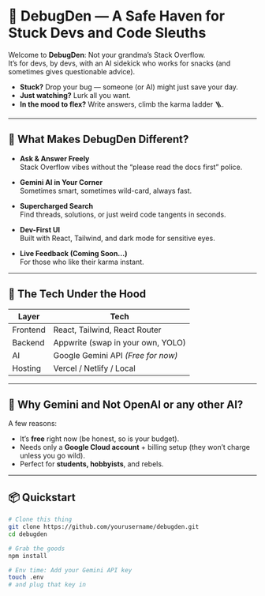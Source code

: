 # 🐞 DebugDen — A Safe Haven for Stuck Devs and Code Sleuths

Welcome to **DebugDen**: Not your grandma’s Stack Overflow.  
It’s for devs, by devs, with an AI sidekick who works for snacks (and sometimes gives questionable advice).

- **Stuck?** Drop your bug — someone (or AI) might just save your day.  
- **Just watching?** Lurk all you want.  
- **In the mood to flex?** Write answers, climb the karma ladder 🪜.

---

## 🚀 What Makes DebugDen Different?

- **Ask & Answer Freely**  
  Stack Overflow vibes without the “please read the docs first” police.

- **Gemini AI in Your Corner**  
  Sometimes smart, sometimes wild-card, always fast.

- **Supercharged Search**  
  Find threads, solutions, or just weird code tangents in seconds.

- **Dev-First UI**  
  Built with React, Tailwind, and dark mode for sensitive eyes.

- **Live Feedback (Coming Soon...)**  
  For those who like their karma instant.

---

## 🧠 The Tech Under the Hood

| Layer     | Tech                            |
|-----------|---------------------------------|
| Frontend  | React, Tailwind, React Router   |
| Backend   | Appwrite (swap in your own, YOLO) |
| AI        | Google Gemini API *(Free for now)* |
| Hosting   | Vercel / Netlify / Local        |

---

## 🤔 Why Gemini and Not OpenAI or any other AI?

A few reasons:

- It’s **free** right now (be honest, so is your budget).
- Needs only a **Google Cloud account** + billing setup (they won’t charge unless you go wild).
- Perfect for **students, hobbyists**, and rebels.

---

## 📦 Quickstart

```bash
# Clone this thing
git clone https://github.com/yourusername/debugden.git
cd debugden

# Grab the goods
npm install

# Env time: Add your Gemini API key
touch .env
# and plug that key in

